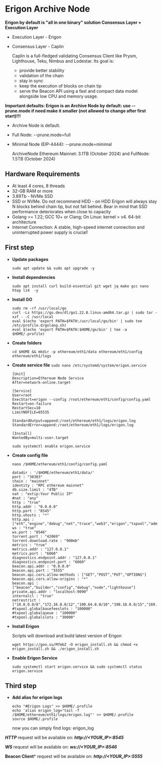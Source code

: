 # Erigon Archive Node
  **Erigon by default is "all in one binary" solution Consensus Layer + Execution Layer**
  
  - Execution Layer - Erigon
  - Consensus Layer - Caplin
  
    Caplin is a full-fledged validating Consensus Client like Prysm, Lighthouse, Teku, Nimbus and Lodestar. Its goal is:
     - provide better stability
     - validation of the chain
     - stay in sync
     - keep the execution of blocks on chain tip
     - serve the Beacon API using a fast and compact data model alongside low CPU and memory usage.
    
  **Important defaults: Erigon is an Archive Node by default: use --prune.mode if need make it smaller (not allowed to change after first start)!!!**
  - Archive Node is default. 
  - Full Node: --prune.mode=full
  - Minimal Node (EIP-4444): --prune.mode=minimal
  
    ArchiveNode Ethereum Mainnet: 3.1TB (October 2024) and FullNode: 1.5TB (October 2024)
  
  
## Hardware Requirements
- At least 4 cores, 8 threads
- 32-GB RAM or more
- 3.89Tb - NVMe SSD
- SSD or NVMe. Do not recommend HDD - on HDD Erigon will always stay N blocks behind chain tip, but not fall behind. Bear in mind that SSD performance deteriorates when close to capacity
- Golang >= 1.22; GCC 10+ or Clang; On Linux: kernel > v4. 64-bit architecture
- Internet Connection: A stable, high-speed internet connection and uninterrupted power supply is crucial!
  
## First step
- **Update packages**
    ```
    sudo apt update && sudo apt upgrade -y
    ```
- **Install dependencies**
     ```
     sudo apt install curl build-essential git wget jq make gcc nano htop lz4  -y
     ```
- **Install GO**
    ```
    sudo rm -rf /usr/local/go
    curl -Ls https://go.dev/dl/go1.22.8.linux-amd64.tar.gz | sudo tar -xzf - -C /usr/local
    eval $(echo 'export PATH=$PATH:/usr/local/go/bin' | sudo tee /etc/profile.d/golang.sh)
    eval $(echo 'export PATH=$PATH:$HOME/go/bin' | tee -a $HOME/.profile)
    ```
- **Create folders**
     ```
     cd $HOME && mkdir -p ethereum/eth1/data ethereum/eth1/config ethereum/eth1/logs
     ```
- **Create service file**
     ```sudo nano /etc/systemd/system/erigon.service```
     ```
     [Unit]
     Description=Ethereum Node Service
     After=network-online.target

     [Service]
     User=root
     ExecStart=erigon --config /root/ethereum/eth1/config/config.yaml
     Restart=on-failure
     RestartSec=10
     LimitNOFILE=65535

     StandardOutput=append:/root/ethereum/eth1/logs/erigon.log
     StandardError=append:/root/ethereum/eth1/logs/erigon.log

    [Install]
    WantedBy=multi-user.target
    ```
    ```
    sudo systemctl enable erigon.service
    ```
- **Create config file**
   ```
   nano /$HOME/ethereum/eth1/config/config.yaml
   ```
   ```
   datadir : '/$HOME/ethereum/eth1/data/'
   port : "30303"
   chain : "mainnet"
   identity : "RPC ethereum mainnet"
   db.size.limit : "4TB"
   nat : "extip:Your Public IP"
   #nat : "any"
   http : "true"
   http.addr : "0.0.0.0"
   http.port : "8545"
   http.vhosts : "*"
   http.api : ["eth","engine","debug","net","trace","web3","erigon","txpool","admin","ots"]
   ws : "true"
   ws.port : "8546"
   torrent.port : "42069"
   torrent.download.rate : "900mb"
   metrics : "true"
   metrics.addr : "127.0.0.1"
   metrics.port : "6060"
   diagnostics.endpoint.addr : "127.0.0.1"
   diagnostics.endpoint.port : "6060"
   beacon.api.addr : "0.0.0.0"
   beacon.api.port : "5555"
   beacon.api.cors.allow-methods : ["GET","POST","PUT","OPTIONS"]
   beacon.api.cors.allow-origins : "*"
   beacon.api : ["beacon","builder","config","debug","node","lighthouse"]
   private.api.addr : "localhost:9090"
   internalcl : "true"
   netrestrict : ["10.0.0.0/8","172.16.0.0/12","100.64.0.0/10","198.18.0.0/15","169.254.0.0/16","172.16.0.0/12","192.0.2.0/24","192.88.99.0/24","192.168.0.0/16","198.18.0.0/15","198.51.100.0/24","203.0.113.0/24","224.0.0.0/4","240.0.0.0/4","192.0.0.0/24","0.0.0.0/8"]
   #txpool.globalbasefeeslots : "100000"
   #txpool.globalqueue : "100000"
   #txpool.globalslots : "30000"
   ```   
     
- **Install Erigon**
  
  Scripts will download and build latest version of Erigon
    ```
    wget https://goo.su/M7mbZ -O erigon_install.sh && chmod +x erigon_install.sh && ./erigon_install.sh
    ```
- **Enable Erigon Service**
   ```
   sudo systemctl start erigon.service && sudo systemctl status erigon.service
   ```
   
## Third step
- **Add alias for erigon logs**
    ```
    echo "#Erigon Logs" >> $HOME/.profile
    echo 'alias erigon_log="tail -f /$HOME/ethereum/eth1/logs/erigon.log"' >> $HOME/.profile
    source $HOME/.profile
    ```
    now you can simply find logs: erigon_log

***HTTP*** request will be available on: ***http://<YOUR_IP>:8545***
  
***WS*** request will be available on: ***ws://<YOUR_IP>:8546***
  
**Beacon Client*** request will be available on: ***http://<YOUR_IP>:5555***
